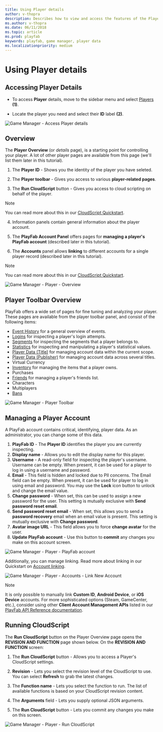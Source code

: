 ```yaml
---
title: Using Player details
author: v-thopra
description: Describes how to view and access the features of the Player details page in the PlayFab Game Manager.
ms.author: v-thopra
ms.date: 06/11/2018
ms.topic: article
ms.prod: playfab
keywords: playfab, game manager, player data
ms.localizationpriority: medium
---
```


# Using Player details

## Accessing Player Details


- To access **Player** details, move to the sidebar menu and select [Players](../../data/playerdata/using-the-players-page.md) **(1)**.

- Locate the player you need and select their **ID** label **(2)**.


![Game Manager - Access Player details](media/tutorials/game-manager-access-player-details.png)  

## Overview

The **Player Overview** (or *details* page), is a starting point for controlling your player. A lot of other player pages are available from this page (we'll list them later in this tutorial).

1. The **Player ID** - Shows you the identity of the player you have seleted.

2. The **Player toolbar** - Gives you access to various **player-related pages**.
3. The **Run CloudScript** button - Gives you access to cloud scripting on behalf of the player. 

> [!NOTE]
> You can read more about this in our [CloudScript Quickstart](../../automation/cloudscript/cloudscript-quickstart.md).

4. Information panels contain general information about the player account.

5. The **PlayFab Account Panel** offers pages for **managing a player's PlayFab account** (described later in this tutorial).

6. The **Accounts** panel allows **linking** to different accounts for a single player record (described later in this tutorial).

> [!NOTE]
> You can read more about this in our [CloudScript Quickstart](../../automation/cloudscript/cloudscript-quickstart.md).

![Game Manager - Player - Overview](media/tutorials/game-manager-player-overview.png)  

## Player Toolbar Overview

PlayFab offers a wide set of pages for fine tuning and analyzing your player. These pages are available from the player toolbar panel, and consist of the following items:

- [Event History](../../automation/playstream-events/event-history.md) for a general overview of events.
- [Logins](player-logins.md) for inspecting a player's login attempts.
- [Segments](player-segments.md) for inspecting the segments that a player belongs to.
- [Statistics](using-player-statistics.md) for inspecting and manipulating a player's statistical values.
- [Player Data (Title)](../../config/titledata/using-title-data-quickstart.md) for managing account data within the current scope.
- [Player Data (Publisher)](using-player-publisher-data.md) for managing account data across several titles.
- Virtual Currency
- [Inventory](player-inventory.md) for managing the items that a player owns.
- Purchases
- [Friends](../../social/friends-groups/friends-lists.md) for managing a player's friends list.
- Characters
- Multiplayers
- [Bans](player-bans.md)

![Game Manager - Player Toolbar](media/tutorials/game-manager-player-toolbar.png)  

## Managing a Player Account

A PlayFab account contains critical, identifying, player data. As an administrator, you can change some of this data.

1. **PlayFab ID** - The **Player ID** identifies the player you are currently inspecting.
2. **Display name** - Allows you to edit the display name for this player.
3. **Username** - A read-only field for inspecting the player's username. Username can be empty. When present, it can be used for a player to log in using a username and password.
4. **Email** - This field is hidden and locked due to PII concerns. The Email field can be empty. When present, it can be used for player to log in using email and password. You may use the **Lock** icon button to unlock and change the email value.  
5. **Change password** - When set, this can be used to assign a new password for the user. This setting is mutually exclusive with **Send password reset email**.
6. **Send password reset email** - When set, this allows you to send a **password recovery** email when an email value is present. This setting is mutually exclusive with **Change password**.
7. **Avatar image URL** - This field allows you to force **change avatar** for the user.
8. **Update PlayFab account** - Use this button to **commit** any changes you make on this account screen.

![Game Manager - Player - PlayFab account](media/tutorials/game-manager-player-playfab-account.png)  

Additionally, you can manage linking. Read more about linking in our Quickstart on [Account linking](../../authentication/linking-unlinking/account-linking-quickstart.md).

![Game Manager - Player - Accounts - Link New Account](media/tutorials/game-manager-player-link-new-account.png)  

> [!NOTE]
> It is only possible to manually link **Custom ID**, **Android Device**, or **iOS Device** accounts. For more sophisticated options (Steam, GameCenter, etc.), consider using other **Client Account Management APIs** listed in our [PlayFab API Reference documentation](../../../api-references/index.md).

## Running CloudScript

The **Run CloudScript** button on the Player Overview page opens the **REVISION AND FUNCTION** page shown below.  On the **REVISION AND FUNCTION** screen:

1. The **Run CloudScript** button - Allows you to access a Player's CloudScript settings.

2. **Revision** - Lets you select the revision level of the CloudScript to use. You can select **Refresh** to grab the latest changes.
3. The **Function name** - Lets you select the function to run. The list of available functions is based on your CloudScript revision content.
4. The **Arguments** field - Lets you supply optional JSON arguments.
5. The **Run CloudScript** button - Lets you commit any changes you make on this screen.

![Game Manager - Player - Run CloudScript](media/tutorials/game-manager-player-run-cloudscript.png)  

